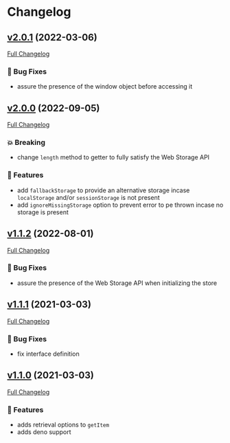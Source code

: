 # Changelog

## [v2.0.1](https://github.com/lynoapp/typed-local-store/tree/v2.0.1) (2022-03-06)

[Full Changelog](https://github.com/lynoapp/typed-local-store/compare/v2.0.0...v2.0.1)

### :bug: Bug Fixes

- assure the presence of the window object before accessing it

## [v2.0.0](https://github.com/lynoapp/typed-local-store/tree/v2.0.0) (2022-09-05)

[Full Changelog](https://github.com/lynoapp/typed-local-store/compare/v1.1.2...v2.0.0)

### :boom: Breaking

- change `length` method to getter to fully satisfy the Web Storage API

### :rocket: Features

- add `fallbackStorage` to provide an alternative storage incase `localStorage` and/or `sessionStorage` is not present
- add `ignoreMissingStorage` option to prevent error to pe thrown incase no storage is present

## [v1.1.2](https://github.com/lynoapp/typed-local-store/tree/v1.1.2) (2022-08-01)

[Full Changelog](https://github.com/lynoapp/typed-local-store/compare/v1.1.1...v1.1.2)

### :bug: Bug Fixes

- assure the presence of the Web Storage API when initializing the store

## [v1.1.1](https://github.com/lynoapp/typed-local-store/tree/v1.1.1) (2021-03-03)

[Full Changelog](https://github.com/lynoapp/typed-local-store/compare/v1.1.0...v1.1.1)

### :bug: Bug Fixes

- fix interface definition

## [v1.1.0](https://github.com/lynoapp/typed-local-store/tree/v1.1.0) (2021-03-03)

[Full Changelog](https://github.com/lynoapp/typed-local-store/compare/v1.0.4...v1.1.0)

### :rocket: Features

- adds retrieval options to `getItem`
- adds deno support
